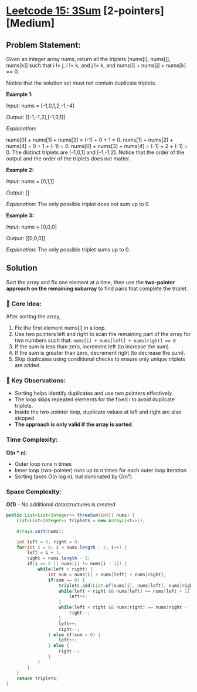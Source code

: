 # [Leetcode 15: 3Sum](https://leetcode.com/problems/3sum/) [2-pointers] [Medium]

## Problem Statement:
Given an integer array nums, return all the triplets [nums[i], nums[j], nums[k]] such that i != j, i != k, and j != k, and nums[i] + nums[j] + nums[k] == 0.

Notice that the solution set must not contain duplicate triplets.

**Example 1:**

_Input_: nums = [-1,0,1,2,-1,-4]

_Output_: [[-1,-1,2],[-1,0,1]]

_Explanation_:

nums[0] + nums[1] + nums[2] = (-1) + 0 + 1 = 0.
nums[1] + nums[2] + nums[4] = 0 + 1 + (-1) = 0.
nums[0] + nums[3] + nums[4] = (-1) + 2 + (-1) = 0.
The distinct triplets are [-1,0,1] and [-1,-1,2].
Notice that the order of the output and the order of the triplets does not matter.

**Example 2:**

_Input_: nums = [0,1,1]

_Output_: []

_Explanation_: The only possible triplet does not sum up to 0.

**Example 3:**

_Input_: nums = [0,0,0]

_Output_: [[0,0,0]]

_Explanation_: The only possible triplet sums up to 0.

## Solution
Sort the array and fix one element at a time, then use the **two-pointer approach on the remaining subarray** to find pairs that complete the triplet.

### 🧠 Core Idea:
After sorting the array,
1. Fix the first element nums[i] in a loop.
2. Use two pointers left and right to scan the remaining part of the array for two numbers such that: `nums[i] + nums[left] + nums[right] == 0`
3. If the sum is less than zero, increment left (to increase the sum).
4. If the sum is greater than zero, decrement right (to decrease the sum).
5. Skip duplicates using conditional checks to ensure only unique triplets are added.

### 🔑 Key Observations:
* Sorting helps identify duplicates and use two pointers effectively.
* The loop skips repeated elements for the fixed i to avoid duplicate triplets.
* Inside the two-pointer loop, duplicate values at left and right are also skipped.
* **The approach is only valid if the array is sorted**.

### Time Complexity:
**O(n * n)**:

* Outer loop runs n times
* Inner loop (two-pointer) runs up to n times for each outer loop iteration
* Sorting takes O(n log n), but dominated by O(n²)

### Space Complexity:
**O(1)** - No additional datastructures is created

```java
public List<List<Integer>> threeSum(int[] nums) {
    List<List<Integer>> triplets = new ArrayList<>();

    Arrays.sort(nums);

    int left = 0, right = 0;
    for(int i = 0; i < nums.length - 2; i++) {
        left = i + 1;
        right = nums.length - 1;
        if(i == 0 || nums[i] != nums[i - 1]) {
            while(left < right) {
                int sum = nums[i] + nums[left] + nums[right];
                if(sum == 0) {
                    triplets.add(List.of(nums[i], nums[left], nums[right]));
                    while(left < right && nums[left] == nums[left + 1]){
                        left++;
                    }
                    while(left < right && nums[right] == nums[right - 1]) {
                        right--;
                    }
                    left++;
                    right--;
                } else if(sum < 0) {
                    left++;
                } else {
                    right--;
                }
            }
        }
    }
    return triplets;
}
```

